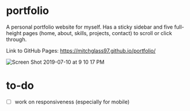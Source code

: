 # portfolio

A personal portfolio website for myself. Has a sticky sidebar and five full-height pages (home, about, skills, projects, contact) to scroll or click through.

Link to GitHub Pages: https://mitchglass97.github.io/portfolio/

![Screen Shot 2019-07-10 at 9 10 17 PM](https://user-images.githubusercontent.com/52224377/61016971-2f25cf00-a357-11e9-99d1-19495104761d.png)

# to-do
- [ ] work on responsiveness (especially for mobile)


